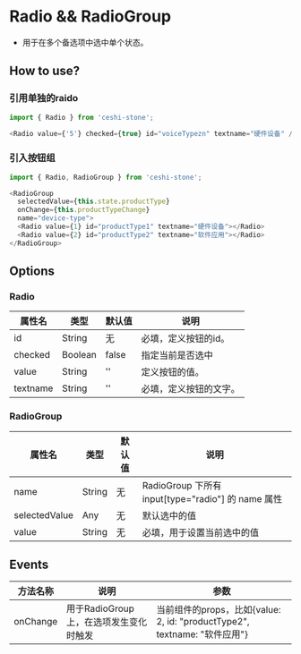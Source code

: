 # Radio && RadioGroup

 - 用于在多个备选项中选中单个状态。

## How to use?

### 引用单独的raido
```javascript
import { Radio } from 'ceshi-stone';

<Radio value={'5'} checked={true} id="voiceTypezn" textname="硬件设备" />
```

### 引入按钮组
```javascript
import { Radio, RadioGroup } from 'ceshi-stone';

<RadioGroup
  selectedValue={this.state.productType}
  onChange={this.productTypeChange}
  name="device-type">
  <Radio value={1} id="productType1" textname="硬件设备"></Radio>
  <Radio value={2} id="productType2" textname="软件应用"></Radio>
</RadioGroup>
```

## Options

### Radio

属性名   |    类型   |     默认值     |     说明
----    | ----    | ----    | ----    |
id  | String  | 无 |  必填，定义按钮的id。
checked | Boolean | false | 指定当前是否选中
value | String | '' | 定义按钮的值。
textname  | String  | ''  |  必填，定义按钮的文字。

### RadioGroup

属性名   |    类型   |     默认值     |     说明
----    | ----    | ----    | ----    |
name | String | 无 | RadioGroup 下所有 input[type="radio"] 的 name 属性
selectedValue | Any | 无 | 默认选中的值
value | String | 无 | 必填，用于设置当前选中的值


## Events
方法名称   |    说明    |    参数    |
----    | ----      | ----        |
onChange | 用于RadioGroup上，在选项发生变化时触发 | 当前组件的props，比如{value: 2, id: "productType2", textname: "软件应用"}

